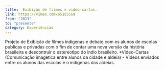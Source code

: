 ```yaml
---
title:  Exibição de filmes e video-cartas.
link: https://vimeo.com/65185569
from: "2013"
to: "presente"
category: Experiências
---
```

Projeto de Exibição de filmes indigenas e debate com os alunos de escolas publicas e privadas com o fim de contar uma nova versão da história brasileira e descontruir o estereotipo do indio brasileiro.
*Video-Cartas (Comunicação imagetica entre alunos da cidade e aldeia) - Videos enviados entre os alunos das escolas e o indigenas das aldeias.